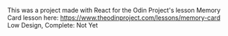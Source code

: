 This was a project made with React for the Odin Project's lesson Memory Card
lesson here: https://www.theodinproject.com/lessons/memory-card
Low Design, Complete: Not Yet